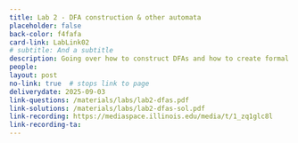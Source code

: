 ```yaml
---
title: Lab 2 - DFA construction & other automata
placeholder: false
back-color: f4fafa
card-link: LabLink02
# subtitle: And a subtitle
description: Going over how to construct DFAs and how to create formal definitions of other automata.
people:
layout: post
no-link: true  # stops link to page 
deliverydate: 2025-09-03
link-questions: /materials/labs/lab2-dfas.pdf
link-solutions: /materials/labs/lab2-dfas-sol.pdf
link-recording: https://mediaspace.illinois.edu/media/t/1_zq1glc8l
link-recording-ta:
---
```










